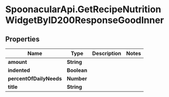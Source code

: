 # SpoonacularApi.GetRecipeNutritionWidgetByID200ResponseGoodInner

## Properties

Name | Type | Description | Notes
------------ | ------------- | ------------- | -------------
**amount** | **String** |  | 
**indented** | **Boolean** |  | 
**percentOfDailyNeeds** | **Number** |  | 
**title** | **String** |  | 


